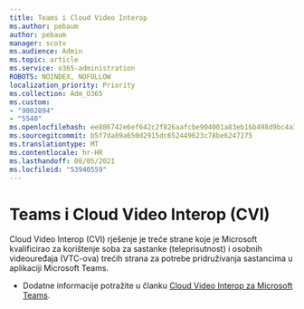 ```yaml
---
title: Teams i Cloud Video Interop
ms.author: pebaum
author: pebaum
manager: scotv
ms.audience: Admin
ms.topic: article
ms.service: o365-administration
ROBOTS: NOINDEX, NOFOLLOW
localization_priority: Priority
ms.collection: Adm_O365
ms.custom:
- "9002894"
- "5540"
ms.openlocfilehash: ee886742e6ef642c2f826aafcbe904001a83eb16b498d9bc4a39ae4297a3ccfb
ms.sourcegitcommit: b5f7da89a650d2915dc652449623c78be6247175
ms.translationtype: MT
ms.contentlocale: hr-HR
ms.lasthandoff: 08/05/2021
ms.locfileid: "53940559"
---
```

# <a name="teams-and-cloud-video-interop-cvi"></a>Teams i Cloud Video Interop (CVI)

Cloud Video Interop (CVI) rješenje je treće strane koje je Microsoft kvalificirao za korištenje soba za sastanke (teleprisutnost) i osobnih videouređaja (VTC-ova) trećih strana za potrebe pridruživanja sastancima u aplikaciji Microsoft Teams.

- Dodatne informacije potražite u članku [Cloud Video Interop za Microsoft Teams](https://docs.microsoft.com/microsoftteams/cloud-video-interop).
